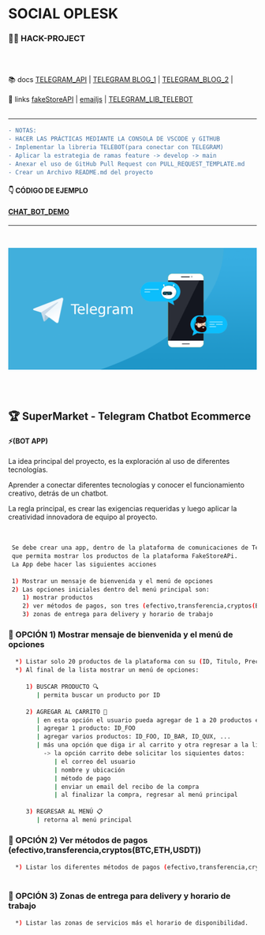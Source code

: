 # SOCIAL OPLESK
### 🏴‍☠️ HACK-PROJECT
<br/>
<br/>

📚 docs [TELEGRAM_API](https://core.telegram.org/bots/samples) | [TELEGRAM BLOG_1](https://codingwithmanny.medium.com/building-a-telegram-bot-with-nodejs-46660f05b42f) | [TELEGRAM_BLOG_2](https://tecnonucleous.com/creacion-de-bots-de-telegram-en-nodejs/) | 
<br/>
<br/>
🔗 links [fakeStoreAPI](https://fakestoreapi.com/) | [emailjs](https://www.emailjs.com/) | [TELEGRAM_LIB_TELEBOT](https://github.com/mullwar/telebot)
<br/>
<br/>

---

```diff
- NOTAS:  
- HACER LAS PRÁCTICAS MEDIANTE LA CONSOLA DE VSCODE y GITHUB
- Implementar la libreria TELEBOT(para conectar con TELEGRAM)
- Aplicar la estrategia de ramas feature -> develop -> main
- Anexar el uso de GitHub Pull Request con PULL_REQUEST_TEMPLATE.md
- Crear un Archivo README.md del proyecto
```
#### 👇 CÓDIGO DE EJEMPLO
#### [CHAT_BOT_DEMO](./bot.js)
---
<br/>

![telegram](./telegram_bot_1.png)

<br/>

<br/>

## 🏆 SuperMarket - Telegram Chatbot Ecommerce

#### ⚡️(BOT APP)
La idea principal del proyecto, es la exploración al uso de diferentes tecnologías.

Aprender a conectar diferentes tecnologías y conocer el funcionamiento creativo, detrás de un chatbot.

La regla principal, es crear las exigencias requeridas y luego aplicar la creatividad innovadora de equipo al proyecto.

<br/>

```sh
 Se debe crear una app, dentro de la plataforma de comunicaciones de Telegram, 
 que permita mostrar los productos de la plataforma FakeStoreAPi.
 La App debe hacer las siguientes acciones
 
 1) Mostrar un mensaje de bienvenida y el menú de opciones
 2) Las opciones iniciales dentro del menú principal son:
    1) mostrar productos
    2) ver métodos de pagos, son tres (efectivo,transferencia,cryptos(BTC,ETH,USDT))
    3) zonas de entrega para delivery y horario de trabajo
``` 

### 🔹 OPCIÓN 1) Mostrar mensaje de bienvenida y el menú de opciones
```sh
  *) Listar solo 20 productos de la plataforma con su (ID, Titulo, Precio);
  *) Al final de la lista mostrar un menú de opciones:
  
     1) BUSCAR PRODUCTO 🔍 
        | permita buscar un producto por ID
        
     2) AGREGAR AL CARRITO 🛒
        | en esta opción el usuario pueda agregar de 1 a 20 productos ejemplo
        | agregar 1 producto: ID_FOO
        | agregar varios productos: ID_FOO, ID_BAR, ID_QUX, ...
        | más una opción que diga ir al carrito y otra regresar a la lista de productos
          -> la opción carrito debe solicitar los siquientes datos: 
             | el correo del usuario
             | nombre y ubicación
             | método de pago
             | enviar un email del recibo de la compra
             | al finalizar la compra, regresar al menú principal
             
     3) REGRESAR AL MENÚ 📋
        | retorna al menú principal
```


### 🔹 OPCIÓN 2) Ver métodos de pagos (efectivo,transferencia,cryptos(BTC,ETH,USDT))
```sh
  *) Listar los diferentes métodos de pagos (efectivo,transferencia,cryptos(BTC,ETH,USDT))
  
```

### 🔹 OPCIÓN 3) Zonas de entrega para delivery y horario de trabajo
```sh
  *) Listar las zonas de servicios más el horario de disponibilidad.
  
```

